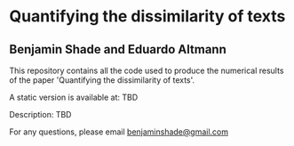 # Quantifying the dissimilarity of texts
## Benjamin Shade and Eduardo Altmann

This repository contains all the code used to produce the numerical results of the paper 'Quantifying the dissimilarity of texts'.

A static version is available at: TBD

Description:
TBD

For any questions, please email benjaminshade@gmail.com
